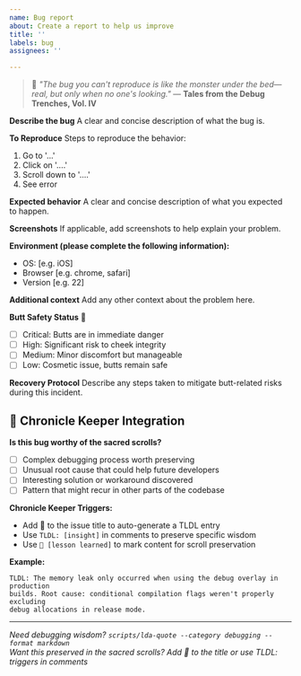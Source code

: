 ```yaml
---
name: Bug report
about: Create a report to help us improve
title: ''
labels: bug
assignees: ''

---
```


> 📜 *"The bug you can't reproduce is like the monster under the bed—real, but only when no one's looking."* — **Tales from the Debug Trenches, Vol. IV**

**Describe the bug**
A clear and concise description of what the bug is.

**To Reproduce**
Steps to reproduce the behavior:
1. Go to '...'
2. Click on '....'
3. Scroll down to '....'
4. See error

**Expected behavior**
A clear and concise description of what you expected to happen.

**Screenshots**
If applicable, add screenshots to help explain your problem.

**Environment (please complete the following information):**
 - OS: [e.g. iOS]
 - Browser [e.g. chrome, safari]
 - Version [e.g. 22]

**Additional context**
Add any other context about the problem here.

**Butt Safety Status** 🚨
- [ ] Critical: Butts are in immediate danger
- [ ] High: Significant risk to cheek integrity  
- [ ] Medium: Minor discomfort but manageable
- [ ] Low: Cosmetic issue, butts remain safe

**Recovery Protocol**
Describe any steps taken to mitigate butt-related risks during this incident.

## 📜 Chronicle Keeper Integration

**Is this bug worthy of the sacred scrolls?**
- [ ] Complex debugging process worth preserving
- [ ] Unusual root cause that could help future developers
- [ ] Interesting solution or workaround discovered
- [ ] Pattern that might recur in other parts of the codebase

**Chronicle Keeper Triggers:**
- Add 🧠 to the issue title to auto-generate a TLDL entry
- Use `TLDL: [insight]` in comments to preserve specific wisdom
- Use `📜 [lesson learned]` to mark content for scroll preservation

**Example:**
```
TLDL: The memory leak only occurred when using the debug overlay in production 
builds. Root cause: conditional compilation flags weren't properly excluding 
debug allocations in release mode.
```

---
*Need debugging wisdom? `scripts/lda-quote --category debugging --format markdown`*  
*Want this preserved in the sacred scrolls? Add 🧠 to the title or use TLDL: triggers in comments*